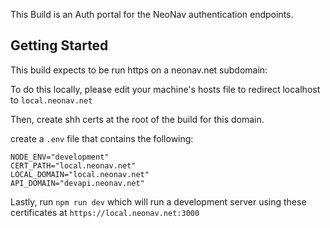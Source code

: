 This Build is an Auth portal for the NeoNav authentication endpoints.

## Getting Started

This build expects to be run https on a neonav.net subdomain:

To do this locally, please edit your machine's hosts file to redirect localhost to `local.neonav.net`

Then, create shh certs at the root of the build for this domain.

create a `.env` file that contains the following:

```
NODE_ENV="development"
CERT_PATH="local.neonav.net"
LOCAL_DOMAIN="local.neonav.net"
API_DOMAIN="devapi.neonav.net"
```

Lastly, run `npm run dev` which will run a development server using these certificates at `https://local.neonav.net:3000`


